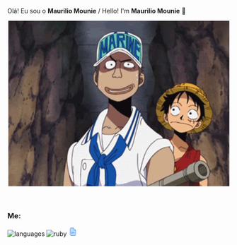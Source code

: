 Olá! Eu sou o **Maurilio Mounie** / Hello! I'm **Maurilio Mounie** 🤘

<div align=center>
<img hight="250" width="500" alt="GIF" align="center" src="assets/luffysendoluffy.gif">
</div>

</br>
</br>

### Me:
![languages](https://img.shields.io/static/v1?label=&message=languages:&color=111&style=flat-square)
![ruby](https://img.shields.io/static/v1?logo=ruby&label=&message=ruby&color=36465D&logoColor=AAA&style=flat-square)
<img hight="10" width="20" src="assets/cpp.png">
          

<!---
emiemi17/emiemi17 is a ✨ special ✨ repository because its `README.md` (this file) appears on your GitHub profile.
You can click the Preview link to take a look at your changes.
--->
